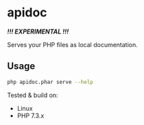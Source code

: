 # apidoc

***!!! EXPERIMENTAL !!!***

Serves your PHP files as local documentation.

## Usage

```sh
php apidoc.phar serve --help
```

Tested & build on:

- Linux
- PHP 7.3.x
